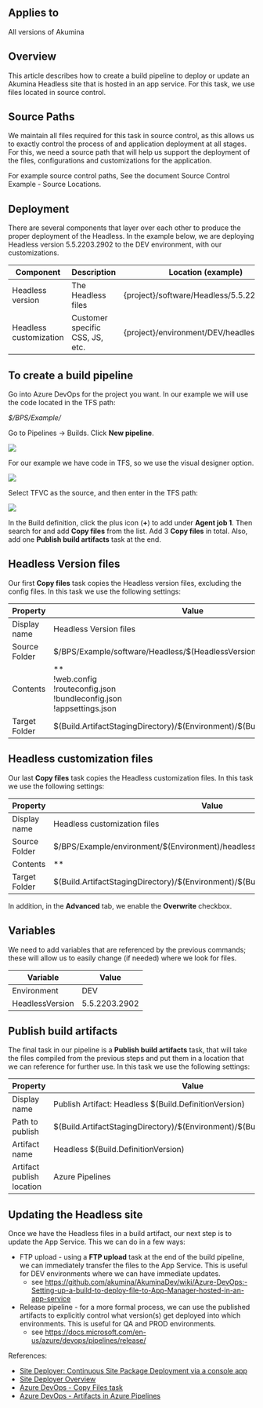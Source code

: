 ## Applies to
All versions of Akumina

## Overview
This article describes how to create a build pipeline to deploy or update an Akumina Headless site that is hosted in an app service. For this task, we use files located in source control.

## Source Paths
We maintain all files required for this task in source control, as this allows us to exactly control the process of  and application deployment at all stages. For this, we need a source path that will help us support the deployment of the files, configurations and customizations for the application.

For example source control paths, See the document Source Control Example - Source Locations.

## Deployment
There are several components that layer over each other to produce the proper deployment of the Headless. In the example below, we are deploying Headless version 5.5.2203.2902 to the DEV environment, with our customizations.

| Component | Description | Location (example) |
| -- | -- | -- |
| Headless version | The Headless files | {project}/software/Headless/5.5.2203.2902 |
| Headless customization | Customer specific CSS, JS, etc. | {project}/environment/DEV/headless |

## To create a build pipeline
Go into Azure DevOps for the project you want. In our example we will use the code located in the TFS path:

_$/BPS/Example/_

Go to Pipelines -> Builds. Click **New pipeline**.

![](https://akuminadownloads.blob.core.windows.net/wiki/training/images/azuredevops/1.png)

For our example we have code in TFS, so we use the visual designer option.

![](https://akuminadownloads.blob.core.windows.net/wiki/training/images/azuredevops/2.png)

Select TFVC as the source, and then enter in the TFS path:

![](https://akuminadownloads.blob.core.windows.net/wiki/training/images/azuredevops/3.png)

In the Build definition, click the plus icon (**+**) to add under **Agent job 1**. Then search for  and add **Copy files** from the list. Add 3 **Copy files** in total. Also, add one **Publish build artifacts** task at the end.

## Headless Version files
Our first **Copy files** task copies the Headless version files, excluding the config files. In this task we use the following settings:

| Property | Value |
| ------------- |---------------------|
| Display name | Headless Version files |
| Source Folder | \$/BPS/Example/software/Headless/\$(HeadlessVersion) |
| Contents | **<br/>!web.config<br/>!routeconfig.json<br/>!bundleconfig.json<br/>!appsettings.json |
| Target Folder | \$(Build.ArtifactStagingDirectory)/\$(Environment)/\$(Build.DefinitionVersion) |

## Headless customization files
Our last **Copy files** task copies the Headless customization files. In this task we use the following settings:

| Property | Value |
| ------------- |---------------------|
| Display name | Headless customization files |
| Source Folder | \$/BPS/Example/environment/\$(Environment)/headless |
| Contents | ** |
| Target Folder | \$(Build.ArtifactStagingDirectory)/\$(Environment)/\$(Build.DefinitionVersion)/\wwwroot |

In addition, in the **Advanced** tab, we enable the **Overwrite** checkbox.

## Variables
We need to add variables that are referenced by the previous commands; these will allow us to easily change (if needed) where we look for files.

| Variable | Value |
| -- | -- |
| Environment | DEV |
| HeadlessVersion | 5.5.2203.2902 |

## Publish build artifacts
The final task in our pipeline is a **Publish build artifacts** task, that will take the files compiled from the previous steps and put them in a location that we can reference for further use. In this task we use the following settings:

| Property | Value |
| ------------- |---------------------|
| Display name | Publish Artifact: Headless \$(Build.DefinitionVersion) |
| Path to publish | \$(Build.ArtifactStagingDirectory)/\$(Environment)/\$(Build.DefinitionVersion) |
| Artifact name | Headless \$(Build.DefinitionVersion) |
| Artifact publish location | Azure Pipelines |

## Updating the Headless site
Once we have the Headless files in a build artifact, our next step is to update the App Service.  This we can do in a few ways:
* FTP upload - using a **FTP upload** task at the end of the build pipeline, we can immediately transfer the files to the App Service. This is useful for DEV environments where we can have immediate updates.
  * see https://github.com/akumina/AkuminaDev/wiki/Azure-DevOps:-Setting-up-a-build-to-deploy-file-to-App-Manager-hosted-in-an-app-service
* Release pipeline - for a more formal process, we can use the published artifacts to explicitly control what version(s) get deployed into which environments. This is useful for QA and PROD environments.
  * see https://docs.microsoft.com/en-us/azure/devops/pipelines/release/

References:
* [Site Deployer: Continuous Site Package Deployment via a console app](https://github.com/akumina/AkuminaTraining/wiki/Site-Deployer:-Continuous-Site-Package-Deployment-via-a-console-app)
* [Site Deployer Overview](https://akumina.github.io/docs/Site-Deployer-Overview)
* [Azure DevOps - Copy Files task](https://docs.microsoft.com/en-us/azure/devops/pipelines/tasks/utility/copy-files)
* [Azure DevOps - Artifacts in Azure Pipelines](https://docs.microsoft.com/en-us/azure/devops/pipelines/artifacts/build-artifacts)
